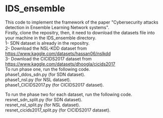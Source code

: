 # IDS_ensemble
 This code to implement the framework of the paper "Cybersecurity attacks detection in Ensemble Learning Network systems".<br />
 Firstly, clone the repositry, then, it need to download the datasets file into your machine in the IDS_ensemble directory.<br />
 1- SDN dataset is already in the repositry.<br />
 2- Download the NSL-KDD dataset from https://www.kaggle.com/datasets/hassan06/nslkdd  <br />
 3- Download the CICIDS2017 dataset from https://www.kaggle.com/datasets/dhoogla/cicids2017 <br />
 To run phase one, run the following code. <br />
 phase1_ddos_sdn.py  (for SDN dataset). <br />
 phase1_nsl.py  (for NSL dataset). <br />
 phase1_CICIDS2017.py   (for CICIDS2017 dataset). <br />

 
 To run the phase two for each dataset, run the following code. <br />
 resnet_sdn_split.py  (for SDN dataset). <br />
 resnet_nsl_split.py  (for NSL dataset). <br />
 resnet_cicids2017_split.py   (for CICIDS2017 dataset). <br />
